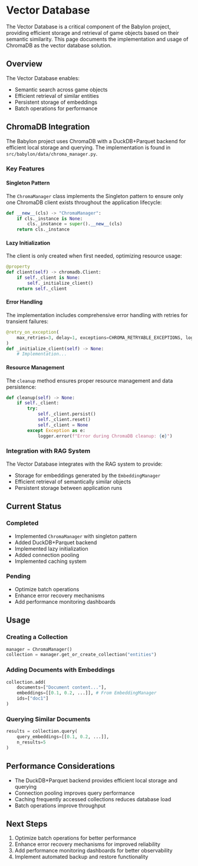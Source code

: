 # Vector Database

The Vector Database is a critical component of the Babylon project, providing efficient storage and retrieval of game objects based on their semantic similarity. This page documents the implementation and usage of ChromaDB as the vector database solution.

## Overview

The Vector Database enables:
- Semantic search across game objects
- Efficient retrieval of similar entities
- Persistent storage of embeddings
- Batch operations for performance

## ChromaDB Integration

The Babylon project uses ChromaDB with a DuckDB+Parquet backend for efficient local storage and querying. The implementation is found in `src/babylon/data/chroma_manager.py`.

### Key Features

#### Singleton Pattern

The `ChromaManager` class implements the Singleton pattern to ensure only one ChromaDB client exists throughout the application lifecycle:

```python
def __new__(cls) -> "ChromaManager":
    if cls._instance is None:
        cls._instance = super().__new__(cls)
    return cls._instance
```

#### Lazy Initialization

The client is only created when first needed, optimizing resource usage:

```python
@property
def client(self) -> chromadb.Client:
    if self._client is None:
        self._initialize_client()
    return self._client
```

#### Error Handling

The implementation includes comprehensive error handling with retries for transient failures:

```python
@retry_on_exception(
    max_retries=3, delay=1, exceptions=CHROMA_RETRYABLE_EXCEPTIONS, logger=logger
)
def _initialize_client(self) -> None:
    # Implementation...
```

#### Resource Management

The `cleanup` method ensures proper resource management and data persistence:

```python
def cleanup(self) -> None:
    if self._client:
        try:
            self._client.persist()
            self._client.reset()
            self._client = None
        except Exception as e:
            logger.error(f"Error during ChromaDB cleanup: {e}")
```

### Integration with RAG System

The Vector Database integrates with the RAG system to provide:
- Storage for embeddings generated by the `EmbeddingManager`
- Efficient retrieval of semantically similar objects
- Persistent storage between application runs

## Current Status

### Completed

- Implemented `ChromaManager` with singleton pattern
- Added DuckDB+Parquet backend
- Implemented lazy initialization
- Added connection pooling
- Implemented caching system

### Pending

- Optimize batch operations
- Enhance error recovery mechanisms
- Add performance monitoring dashboards

## Usage

### Creating a Collection

```python
manager = ChromaManager()
collection = manager.get_or_create_collection("entities")
```

### Adding Documents with Embeddings

```python
collection.add(
    documents=["Document content..."],
    embeddings=[[0.1, 0.2, ...]], # From EmbeddingManager
    ids=["doc1"]
)
```

### Querying Similar Documents

```python
results = collection.query(
    query_embeddings=[[0.1, 0.2, ...]],
    n_results=5
)
```

## Performance Considerations

- The DuckDB+Parquet backend provides efficient local storage and querying
- Connection pooling improves query performance
- Caching frequently accessed collections reduces database load
- Batch operations improve throughput

## Next Steps

1. Optimize batch operations for better performance
2. Enhance error recovery mechanisms for improved reliability
3. Add performance monitoring dashboards for better observability
4. Implement automated backup and restore functionality
